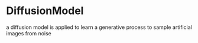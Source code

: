 # DiffusionModel

a diffusion model is applied to learn a generative process to sample artificial images from noise
